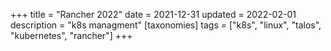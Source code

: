 +++
title = "Rancher 2022"
date = 2021-12-31
updated = 2022-02-01
description = "k8s managment"
[taxonomies]
tags = ["k8s", "linux", "talos", "kubernetes", "rancher"]
+++